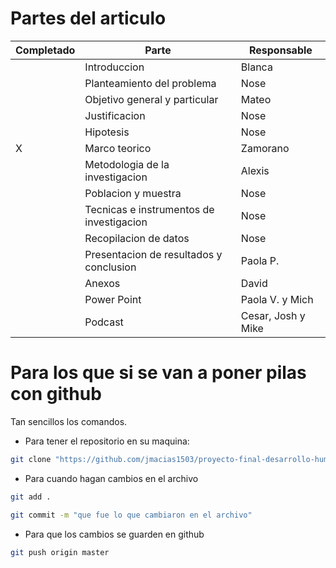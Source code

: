 # Partes del articulo

| Completado | Parte                                    | Responsable        |
|------------|------------------------------------------|--------------------|
|            | Introduccion                             | Blanca             |
|            | Planteamiento del problema               | Nose               |
|            | Objetivo general y particular            | Mateo              |
|            | Justificacion                            | Nose               |
|            | Hipotesis                                | Nose               |
| X          | Marco teorico                            | Zamorano           |
|            | Metodologia de la investigacion          | Alexis             |
|            | Poblacion y muestra                      | Nose               |
|            | Tecnicas e instrumentos de investigacion | Nose               |
|            | Recopilacion de datos                    | Nose               |
|            | Presentacion de resultados y conclusion  | Paola P.           |
|            | Anexos                                   | David              |
|            | Power Point                              | Paola V. y Mich    |
|            | Podcast                                  | Cesar, Josh y Mike |

# Para los que si se van a poner pilas con github
Tan sencillos los comandos.

- Para tener el repositorio en su maquina:
```sh
git clone "https://github.com/jmacias1503/proyecto-final-desarrollo-humano-II.git"
```

- Para cuando hagan cambios en el archivo
```sh
git add .
```
```sh
git commit -m "que fue lo que cambiaron en el archivo"
```
- Para que los cambios se guarden en github
```sh
git push origin master
```
